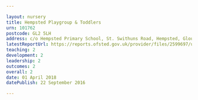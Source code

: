 ```yaml
---

layout: nursery
title: Hempsted Playgroup & Toddlers
urn: 101762
postcode: GL2 5LH
address: c/o Hempsted Primary School, St. Swithuns Road, Hempsted, Gloucester, GL2 5LH
latestReportUrl: https://reports.ofsted.gov.uk/provider/files/2599697/urn/101762.pdf
teaching: 2
development: 2
leadership: 2
outcomes: 2
overall: 2
date: 01 April 2018 
datePublish: 22 September 2016

---
```

